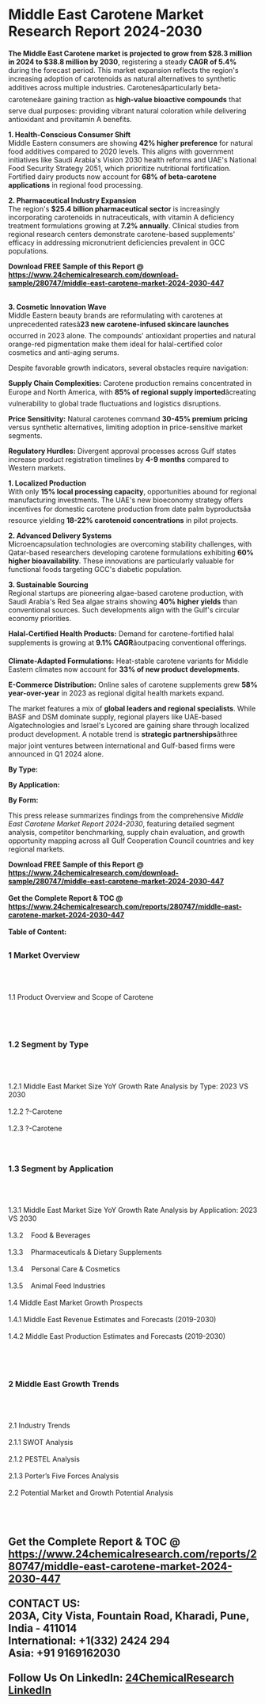 <h1>Middle East Carotene Market Research Report 2024-2030</h1><p><strong>The Middle East Carotene market is projected to grow from $28.3 million in 2024 to $38.8 million by 2030</strong>, registering a steady <strong>CAGR of 5.4%</strong> during the forecast period. This market expansion reflects the region's increasing adoption of carotenoids as natural alternatives to synthetic additives across multiple industries. Carotenesâparticularly beta-caroteneâare gaining traction as <strong>high-value bioactive compounds</strong> that serve dual purposes: providing vibrant natural coloration while delivering antioxidant and provitamin A benefits.</p><p><strong>1. Health-Conscious Consumer Shift</strong><br>
Middle Eastern consumers are showing <strong>42% higher preference</strong> for natural food additives compared to 2020 levels. This aligns with government initiatives like Saudi Arabia's Vision 2030 health reforms and UAE's National Food Security Strategy 2051, which prioritize nutritional fortification. Fortified dairy products now account for <strong>68% of beta-carotene applications</strong> in regional food processing.</p><p><strong>2. Pharmaceutical Industry Expansion</strong><br>
The region's <strong>$25.4 billion pharmaceutical sector</strong> is increasingly incorporating carotenoids in nutraceuticals, with vitamin A deficiency treatment formulations growing at <strong>7.2% annually</strong>. Clinical studies from regional research centers demonstrate carotene-based supplements' efficacy in addressing micronutrient deficiencies prevalent in GCC populations.</p><div><b>Download FREE Sample of this Report @ 
            <a href="https://www.24chemicalresearch.com/download-sample/280747/middle-east-carotene-market-2024-2030-447">
            https://www.24chemicalresearch.com/download-sample/280747/middle-east-carotene-market-2024-2030-447</a></b></div><br><p><strong>3. Cosmetic Innovation Wave</strong><br>
Middle Eastern beauty brands are reformulating with carotenes at unprecedented ratesâ<strong>23 new carotene-infused skincare launches</strong> occurred in 2023 alone. The compounds' antioxidant properties and natural orange-red pigmentation make them ideal for halal-certified color cosmetics and anti-aging serums.</p><p>Despite favorable growth indicators, several obstacles require navigation:</p><p><strong>Supply Chain Complexities:</strong> Carotene production remains concentrated in Europe and North America, with <strong>85% of regional supply imported</strong>âcreating vulnerability to global trade fluctuations and logistics disruptions.</p><p><strong>Price Sensitivity:</strong> Natural carotenes command <strong>30-45% premium pricing</strong> versus synthetic alternatives, limiting adoption in price-sensitive market segments.</p><p><strong>Regulatory Hurdles:</strong> Divergent approval processes across Gulf states increase product registration timelines by <strong>4-9 months</strong> compared to Western markets.</p><p><strong>1. Localized Production</strong><br>
With only <strong>15% local processing capacity</strong>, opportunities abound for regional manufacturing investments. The UAE's new bioeconomy strategy offers incentives for domestic carotene production from date palm byproductsâa resource yielding <strong>18-22% carotenoid concentrations</strong> in pilot projects.</p><p><strong>2. Advanced Delivery Systems</strong><br>
Microencapsulation technologies are overcoming stability challenges, with Qatar-based researchers developing carotene formulations exhibiting <strong>60% higher bioavailability</strong>. These innovations are particularly valuable for functional foods targeting GCC's diabetic population.</p><p><strong>3. Sustainable Sourcing</strong><br>
Regional startups are pioneering algae-based carotene production, with Saudi Arabia's Red Sea algae strains showing <strong>40% higher yields</strong> than conventional sources. Such developments align with the Gulf's circular economy priorities.</p><p><strong>Halal-Certified Health Products:</strong> Demand for carotene-fortified halal supplements is growing at <strong>9.1% CAGR</strong>âoutpacing conventional offerings.</p><p><strong>Climate-Adapted Formulations:</strong> Heat-stable carotene variants for Middle Eastern climates now account for <strong>33% of new product developments</strong>.</p><p><strong>E-Commerce Distribution:</strong> Online sales of carotene supplements grew <strong>58% year-over-year</strong> in 2023 as regional digital health markets expand.</p><p>The market features a mix of <strong>global leaders and regional specialists</strong>. While BASF and DSM dominate supply, regional players like UAE-based Algatechnologies and Israel's Lycored are gaining share through localized product development. A notable trend is <strong>strategic partnerships</strong>âthree major joint ventures between international and Gulf-based firms were announced in Q1 2024 alone.</p><p><strong>By Type:</strong></p><p><strong>By Application:</strong></p><p><strong>By Form:</strong></p><p>This press release summarizes findings from the comprehensive <em>Middle East Carotene Market Report 2024-2030</em>, featuring detailed segment analysis, competitor benchmarking, supply chain evaluation, and growth opportunity mapping across all Gulf Cooperation Council countries and key regional markets.</p><div><b>Download FREE Sample of this Report @ 
            <a href="https://www.24chemicalresearch.com/download-sample/280747/middle-east-carotene-market-2024-2030-447">
            https://www.24chemicalresearch.com/download-sample/280747/middle-east-carotene-market-2024-2030-447</a></b></div><br><div><b>Get the Complete Report & TOC @ 
            <a href="https://www.24chemicalresearch.com/reports/280747/middle-east-carotene-market-2024-2030-447">
            https://www.24chemicalresearch.com/reports/280747/middle-east-carotene-market-2024-2030-447</a></b></div><br>
            <b>Table of Content:</b><p><h2><span style="font-size:16px"><strong>1 Market Overview&nbsp;&nbsp; &nbsp;</strong></span></h2><br />
<br />
<p>1.1 Product Overview and Scope of Carotene&nbsp;</p><br />
<br />
<h2><strong><span style="font-size:16px">1.2 Segment by Type&nbsp;&nbsp; &nbsp;</span></strong></h2><br />
<br />
<p>1.2.1 Middle East Market Size YoY Growth Rate Analysis by Type: 2023 VS 2030&nbsp;&nbsp; &nbsp;<br /><br />
1.2.2 ?-Carotene&nbsp;&nbsp; &nbsp;<br /><br />
1.2.3 ?-Carotene<br /><br />
<br />
<h2><span style="font-size:16px"><strong>1.3 Segment by Application&nbsp;&nbsp;</strong></span></h2><br />
<br />
<p>1.3.1 Middle East Market Size YoY Growth Rate Analysis by Application: 2023 VS 2030&nbsp;&nbsp; &nbsp;<br /><br />
1.3.2&nbsp;&nbsp; &nbsp;Food & Beverages<br /><br />
1.3.3&nbsp;&nbsp; &nbsp;Pharmaceuticals & Dietary Supplements<br /><br />
1.3.4&nbsp;&nbsp; &nbsp;Personal Care & Cosmetics<br /><br />
1.3.5&nbsp;&nbsp; &nbsp;Animal Feed Industries<br /><br />
1.4 Middle East Market Growth Prospects&nbsp;&nbsp; &nbsp;<br /><br />
1.4.1 Middle East Revenue Estimates and Forecasts (2019-2030)&nbsp;&nbsp; &nbsp;<br /><br />
1.4.2 Middle East Production Estimates and Forecasts (2019-2030)&nbsp;&nbsp;</p><br />
<br />
<h2><span style="font-size:16px"><strong>2 Middle East Growth Trends&nbsp;&nbsp; &nbsp;</strong></span></h2><br />
<br />
<p>2.1 Industry Trends&nbsp;&nbsp; &nbsp;<br /><br />
2.1.1 SWOT Analysis&nbsp;&nbsp; &nbsp;<br /><br />
2.1.2 PESTEL Analysis&nbsp;&nbsp; &nbsp;<br /><br />
2.1.3 Porter&rsquo;s Five Forces Analysis&nbsp;&nbsp; &nbsp;<br /><br />
2.2 Potential Market and Growth Potential Analysis&nbsp;&nbsp; &nbsp;</p><br />
<br />
<h2><s</p><div><b>Get the Complete Report & TOC @ 
            <a href="https://www.24chemicalresearch.com/reports/280747/middle-east-carotene-market-2024-2030-447">
            https://www.24chemicalresearch.com/reports/280747/middle-east-carotene-market-2024-2030-447</a></b></div><br><b>CONTACT US:</b><br>
            203A, City Vista, Fountain Road, Kharadi, Pune, India - 411014<br>
            International: +1(332) 2424 294<br>
            Asia: +91 9169162030 <br><br>
            Follow Us On LinkedIn: <a href="https://www.linkedin.com/company/24chemicalresearch/">24ChemicalResearch LinkedIn</a>